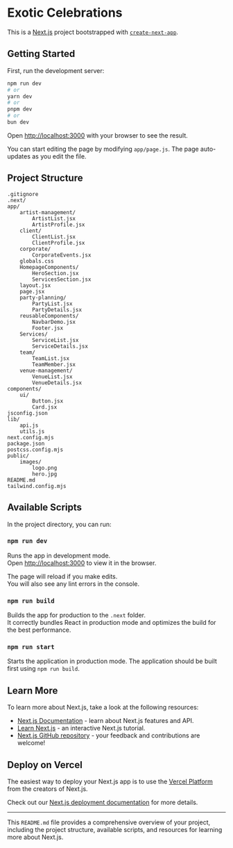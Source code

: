 # Exotic Celebrations

This is a [Next.js](https://nextjs.org) project bootstrapped with [`create-next-app`](https://github.com/vercel/next.js/tree/canary/packages/create-next-app).

## Getting Started

First, run the development server:

```bash
npm run dev
# or
yarn dev
# or
pnpm dev
# or
bun dev
```

Open [http://localhost:3000](http://localhost:3000) with your browser to see the result.

You can start editing the page by modifying `app/page.js`. The page auto-updates as you edit the file.

## Project Structure

```
.gitignore
.next/
app/
    artist-management/
        ArtistList.jsx
        ArtistProfile.jsx
    client/
        ClientList.jsx
        ClientProfile.jsx
    corporate/
        CorporateEvents.jsx
    globals.css
    HomepageComponents/
        HeroSection.jsx
        ServicesSection.jsx
    layout.jsx
    page.jsx
    party-planning/
        PartyList.jsx
        PartyDetails.jsx
    reusableComponents/
        NavbarDemo.jsx
        Footer.jsx
    Services/
        ServiceList.jsx
        ServiceDetails.jsx
    team/
        TeamList.jsx
        TeamMember.jsx
    venue-management/
        VenueList.jsx
        VenueDetails.jsx
components/
    ui/
        Button.jsx
        Card.jsx
jsconfig.json
lib/
    api.js
    utils.js
next.config.mjs
package.json
postcss.config.mjs
public/
    images/
        logo.png
        hero.jpg
README.md
tailwind.config.mjs
```

## Available Scripts

In the project directory, you can run:

### `npm run dev`

Runs the app in development mode.  
Open [http://localhost:3000](http://localhost:3000) to view it in the browser.

The page will reload if you make edits.  
You will also see any lint errors in the console.

### `npm run build`

Builds the app for production to the `.next` folder.  
It correctly bundles React in production mode and optimizes the build for the best performance.

### `npm run start`

Starts the application in production mode. The application should be built first using `npm run build`.

## Learn More

To learn more about Next.js, take a look at the following resources:

- [Next.js Documentation](https://nextjs.org/docs) - learn about Next.js features and API.
- [Learn Next.js](https://nextjs.org/learn) - an interactive Next.js tutorial.
- [Next.js GitHub repository](https://github.com/vercel/next.js) - your feedback and contributions are welcome!

## Deploy on Vercel

The easiest way to deploy your Next.js app is to use the [Vercel Platform](https://vercel.com) from the creators of Next.js.

Check out our [Next.js deployment documentation](https://nextjs.org/docs/deployment) for more details.

---

This `README.md` file provides a comprehensive overview of your project, including the project structure, available scripts, and resources for learning more about Next.js.